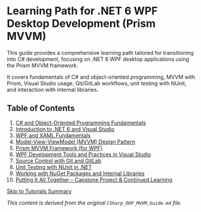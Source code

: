 # Learning Path for .NET 6 WPF Desktop Development (Prism MVVM)

This guide provides a comprehensive learning path tailored for transitioning into C# development, focusing on .NET 6 WPF desktop applications using the Prism MVVM framework.

It covers fundamentals of C# and object-oriented programming, MVVM with Prism, Visual Studio usage, Git/GitLab workflows, unit testing with NUnit, and interaction with internal libraries.

## Table of Contents

1.  [C# and Object-Oriented Programming Fundamentals](./docs/01_csharp_oop.md)
2.  [Introduction to .NET 6 and Visual Studio](./docs/02_dotnet_vs.md)
3.  [WPF and XAML Fundamentals](./docs/03_wpf_xaml.md)
4.  [Model-View-ViewModel (MVVM) Design Pattern](./docs/04_mvvm.md)
5.  [Prism MVVM Framework (for WPF)](./docs/05_prism.md)
6.  [WPF Development Tools and Practices in Visual Studio](./docs/06_wpf_tools.md)
7.  [Source Control with Git and GitLab](./docs/07_git_gitlab.md)
8.  [Unit Testing with NUnit in .NET](./docs/08_nunit.md)
9.  [Working with NuGet Packages and Internal Libraries](./docs/09_nuget.md)
10. [Putting It All Together – Capstone Project & Continued Learning](./docs/10_capstone.md)

[Skip to Tutorials Summary](./docs/tutorials_summary.md)

*This content is derived from the original `CSharp_OOP_MVVM_Guide.md` file.*
